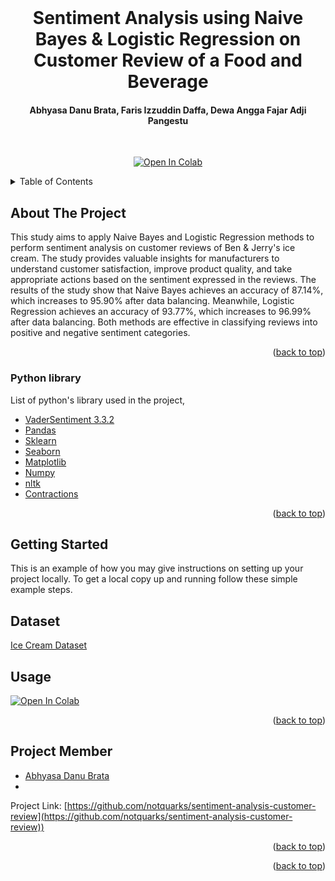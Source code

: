 <div id="top"></div>

<!-- PROJECT LOGO -->
<br />
<div align="center">
<h1 align="center">Sentiment Analysis using Naive Bayes & Logistic Regression on Customer Review of a Food and Beverage</h1>
<h4 align="center">Abhyasa Danu Brata, Faris Izzuddin Daffa, Dewa Angga Fajar Adji Pangestu</h4>
<br/>
  
[![Open In Colab](https://img.shields.io/badge/Colab-F9AB00?style=for-the-badge&logo=googlecolab&color=525252)](https://colab.research.google.com/github/notquarks/sentiment-analysis-customer-review/blob/main/sentiment_analysis_customer_review.ipynb)
</div>

<!-- TABLE OF CONTENTS -->
<details>
  <summary>Table of Contents</summary>
  <ol>
    <li>
      <a href="#about-the-project">About The Project</a>
    </li>
    <li>
      <a href="#getting-started">Getting Started</a>
    </li>
    <li><a href="#dataset">Dataset</a></li>
    <li><a href="#usage">Usage</a></li>
    <li><a href="#Project Member">Project Member</a></li>
  </ol>
</details>



<!-- ABOUT THE PROJECT -->
## About The Project

This study aims to apply Naive Bayes and Logistic Regression methods to perform sentiment analysis on customer reviews of Ben & Jerry's ice cream. The study provides valuable insights for manufacturers to understand customer satisfaction, improve product quality, and take appropriate actions based on the sentiment expressed in the reviews. The results of the study show that Naive Bayes achieves an accuracy of
87.14%, which increases to 95.90% after data balancing. Meanwhile, Logistic Regression achieves an accuracy of 93.77%, which increases to 96.99% after data balancing. Both methods are effective in classifying reviews into positive and negative sentiment categories.

<p align="right">(<a href="#top">back to top</a>)</p>

### Python library

List of python's library used in the project,

* [VaderSentiment 3.3.2](https://pypi.org/project/vaderSentiment/)
* [Pandas](https://pypi.org/project/pandas/)
* [Sklearn](https://pypi.org/project/scikit-learn/)
* [Seaborn](https://pypi.org/project/seaborn/)
* [Matplotlib](https://matplotlib.org/)
* [Numpy](https://pypi.org/project/numpy/)
* [nltk](https://pypi.org/project/nltk/)
* [Contractions](https://pypi.org/project/contractions/)

<p align="right">(<a href="#top">back to top</a>)</p>



<!-- GETTING STARTED -->
## Getting Started

This is an example of how you may give instructions on setting up your project locally.
To get a local copy up and running follow these simple example steps.

<!-- DATASET -->
## Dataset
[Ice Cream Dataset](https://www.kaggle.com/datasets/tysonpo/ice-cream-dataset)

## Usage

<a target="_blank" href="https://colab.research.google.com/github/notquarks/sentiment-analysis-customer-review/blob/main/sentiment_analysis_customer_review.ipynb">
  <img src="https://colab.research.google.com/assets/colab-badge.svg" alt="Open In Colab"/>
</a>

<p align="right">(<a href="#top">back to top</a>)</p>


<!-- Member -->
## Project Member

* [Abhyasa Danu Brata](https://github.com/notquarks/)
* 

Project Link: [https://github.com/notquarks/sentiment-analysis-customer-review](https://github.com/notquarks/sentiment-analysis-customer-review))

<p align="right">(<a href="#top">back to top</a>)</p>

<p align="right">(<a href="#top">back to top</a>)</p>
